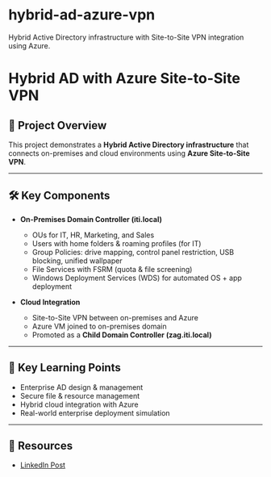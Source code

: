 # hybrid-ad-azure-vpn
Hybrid Active Directory infrastructure with Site-to-Site VPN integration using Azure.

# Hybrid AD with Azure Site-to-Site VPN

## 📌 Project Overview
This project demonstrates a **Hybrid Active Directory infrastructure** that connects on-premises and cloud environments using **Azure Site-to-Site VPN**.

---

## 🛠️ Key Components
- **On-Premises Domain Controller (iti.local)**
  - OUs for IT, HR, Marketing, and Sales
  - Users with home folders & roaming profiles (for IT)
  - Group Policies: drive mapping, control panel restriction, USB blocking, unified wallpaper
  - File Services with FSRM (quota & file screening)
  - Windows Deployment Services (WDS) for automated OS + app deployment

- **Cloud Integration**
  - Site-to-Site VPN between on-premises and Azure
  - Azure VM joined to on-premises domain
  - Promoted as a **Child Domain Controller (zag.iti.local)**

---

## 🎯 Key Learning Points
- Enterprise AD design & management
- Secure file & resource management
- Hybrid cloud integration with Azure
- Real-world enterprise deployment simulation

---

## 📂 Resources
- [LinkedIn Post](https://www.linkedin.com/in/your-profile/)
